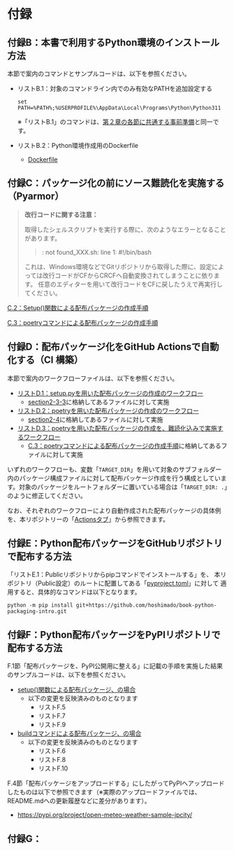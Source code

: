 # 付録

## 付録B：本書で利用するPython環境のインストール方法

本節で案内のコマンドとサンプルコードは、以下を参照ください。

* リストB.1：対象のコマンドライン内でのみ有効なPATHを追加設定する
    ```
    set PATH=%PATH%;%USERPROFILE%\AppData\Local\Programs\Python\Python311
    ```
    ※「リストB.1」のコマンドは、[第２章の各節に共通する事前準備](../chapter02/README.md#各節に共通する事前準備)と同一です。

* リストB.2：Python環境作成用のDockerfile
    * [Dockerfile](../docker/Dockerfile)



## 付録C：パッケージ化の前にソース難読化を実施する（Pyarmor）

> **改行コードに関する注意：**
>
> 取得したシェルスクリプトを実行する際に、次のようなエラーとなることがあります。
> > : not found_XXX.sh: line 1: #!/bin/bash
> 
> これは、Windows環境などでGitリポジトリから取得した際に、設定によっては改行コードがCFからCRCFへ自動変換されてしまうことに依ります。
> 任意のエディターを用いて改行コードをCFに戻したうえで再実行してください。
>

[C.2：Setup()関数による配布パッケージの作成手順](./c2-obfuscate-setuppy/)

[C.3：poetryコマンドによる配布パッケージの作成手順](./c3-obfuscate-poetry/)



## 付録D：配布パッケージ化をGitHub Actionsで自動化する（CI 構築）

本節で案内のワークフローファイルは、以下を参照ください。

* [リストD.1：setup.pyを用いた配布パッケージの作成のワークフロー](../.github/workflows/python-package-legacy.yml)
    * [section2-3-3](../chapter02/section2-3-3/)に格納してあるファイルに対して実施
* [リストD.2：poetryを用いた配布パッケージの作成のワークフロー](../.github/workflows/python-package-poetry.yml)
    * [section2-4](../chapter02/section2-4/)に格納してあるファイルに対して実施
* [リストD.3：poetryを用いた配布パッケージの作成を、難読化込みで実施するワークフロー](../.github/workflows/python-package-poetry-with-pyarmor.yml)
    * [C.3：poetryコマンドによる配布パッケージの作成手順](./c3-obfuscate-poetry/)に格納してあるファイルに対して実施

いずれのワークフローも、変数「`TARGET_DIR`」を用いて対象のサブフォルダー内のパッケージ構成ファイルに対して配布パッケージ作成を行う構成としています。対象のパッケージをルートフォルダーに置いている場合は「`TARGET_DIR: .`」のように修正してください。

なお、それぞれのワークフローにより自動作成された配布パッケージの具体例を、本リポジトリーの「[Actionsタブ](https://github.com/hoshimado/book-python-packaging-intro/actions)」から参照できます。




## 付録E：Python配布パッケージをGitHubリポジトリで配布する方法

「リストE.1：Publicリポジトリからpipコマンドでインストールする」を、
本リポジトリ（Public設定）のルートに配置してある「[pyproject.toml](../pyproject.toml)」に対して
適用すると、具体的なコマンドは以下となります。

```
python -m pip install git+https://github.com/hoshimado/book-python-packaging-intro.git
```



## 付録F：Python配布パッケージをPyPIリポジトリで配布する方法

F.1節「配布パッケージを、PyPI公開用に整える」に記載の手順を実施した結果のサンプルコードは、以下を参照ください。

* [setup()関数による配布パッケージ、の場合](./f1-distribute-from-pypi/setuppy-style/)
    * 以下の変更を反映済みのものとなります
        * リストF.5
        * リストF.7
        * リストF.9
* [buildコマンドによる配布パッケージ、の場合](./f1-distribute-from-pypi/pytoml-style/)
    * 以下の変更を反映済みのものとなります
        * リストF.6
        * リストF.8
        * リストF.10

F.4節「配布パッケージをアップロードする」にしたがってPyPIへアップロードしたものは以下で参照できます（※実際のアップロードファイルでは、README.mdへの更新履歴などに差分があります）。

* https://pypi.org/project/open-meteo-weather-sample-jpcity/



## 付録G：





